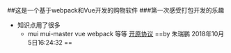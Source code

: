 ##这是一个基于webpack和Vue开发的购物软件
###第一次感受打包开发的乐趣
+ 知识点用了很多
  - mui  mui-master  vue webpack 等等
[开原协议](http://www.baidu.com)
==by 朱瑞鹏 2018年10月5日16:24:32 ==
